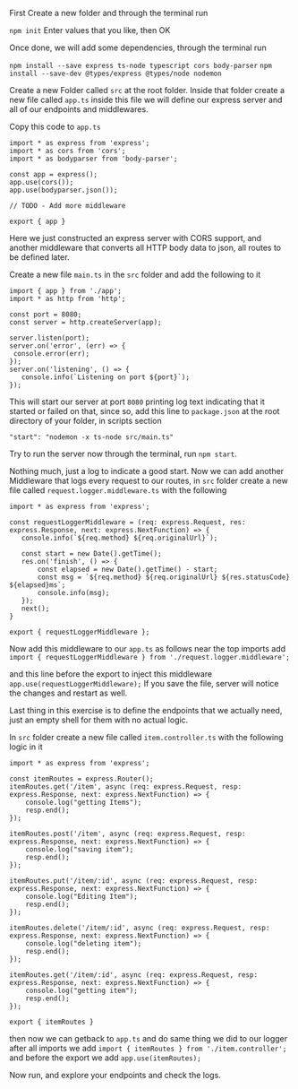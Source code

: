 First Create a new folder and through the terminal run

`npm init`
Enter values that you like, then OK

Once done, we will add some dependencies, through the terminal run

`npm install --save express ts-node typescript cors body-parser`
`npm install --save-dev @types/express @types/node nodemon`

Create a new Folder called `src` at the root folder.
Inside that folder create a new file called `app.ts` inside this file we will define our express server and all of our endpoints and middlewares.

Copy this code to `app.ts`

 ```
 import * as express from 'express';
import * as cors from 'cors';
import * as bodyparser from 'body-parser';

const app = express();
app.use(cors());
app.use(bodyparser.json());

// TODO - Add more middleware

export { app }
 ```

 Here we just constructed an express server with CORS support, and another middleware that converts all HTTP body data to json, all routes to be defined later.

 Create a new file `main.ts` in the `src` folder and add the following to it

 ```
import { app } from './app';
import * as http from 'http';
 
const port = 8080;
const server = http.createServer(app);
 
server.listen(port);
server.on('error', (err) => {
  console.error(err);
});
server.on('listening', () => {
	console.info(`Listening on port ${port}`);
});
 ```

 This will start our server at port `8080` printing log text indicating that it started or failed on that, since so, add this line to `package.json` at the root directory of your folder, in scripts section

 `"start": "nodemon -x ts-node src/main.ts"`

 Try to run the server now through the terminal, run `npm start`.

 Nothing much, just a log to indicate a good start. Now we can add another Middleware that logs every request to our routes, in `src` folder create a new file called `request.logger.middleware.ts` with the following 

 ```
 import * as express from 'express';
 
const requestLoggerMiddleware = (req: express.Request, res: express.Response, next: express.NextFunction) => {
	console.info(`${req.method} ${req.originalUrl}`);
 
	const start = new Date().getTime();
	res.on('finish', () => {
		const elapsed = new Date().getTime() - start;
		const msg = `${req.method} ${req.originalUrl} ${res.statusCode} ${elapsed}ms`;
		console.info(msg);
	});
	next();
}
 
export { requestLoggerMiddleware };
```
Now add this middleware to our `app.ts` as follows 
near the top imports add 
`import { requestLoggerMiddleware } from './request.logger.middleware';`

and this line before the export to inject this middleware
`app.use(requestLoggerMiddleware);`
If you save the file, server will notice the changes and restart as well.

Last thing in this exercise is to define the endpoints that we actually need, just an empty shell for them with no actual logic.

In `src` folder create a new file called `item.controller.ts` with the following logic in it 

```
import * as express from 'express';

const itemRoutes = express.Router();
itemRoutes.get('/item', async (req: express.Request, resp: express.Response, next: express.NextFunction) => {
	console.log("getting Items");
	resp.end();
});

itemRoutes.post('/item', async (req: express.Request, resp: express.Response, next: express.NextFunction) => {
	console.log("saving item");
	resp.end();
});

itemRoutes.put('/item/:id', async (req: express.Request, resp: express.Response, next: express.NextFunction) => {
	console.log("Editing Item");
	resp.end();
});

itemRoutes.delete('/item/:id', async (req: express.Request, resp: express.Response, next: express.NextFunction) => {
	console.log("deleting item");
	resp.end();
});

itemRoutes.get('/item/:id', async (req: express.Request, resp: express.Response, next: express.NextFunction) => {
	console.log("getting item");
	resp.end();
});

export { itemRoutes }
```

then now we can getback to `app.ts` and do same thing we did to our logger
after all imports we add 
`import { itemRoutes } from './item.controller';`
and before the export we add 
`app.use(itemRoutes);`

Now run, and explore your endpoints and check the logs.